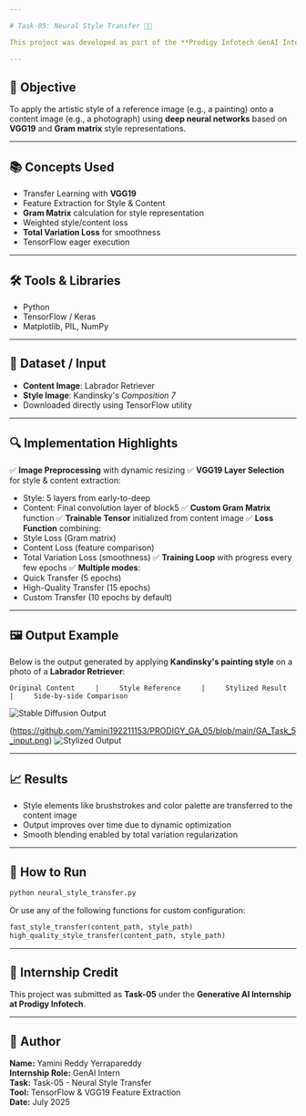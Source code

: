 ```yaml
---

# Task-05: Neural Style Transfer 🎨🧠

This project was developed as part of the **Prodigy Infotech GenAI Internship**, focusing on **Neural Style Transfer** — blending the content of one image with the artistic style of another using a pre-trained deep learning model.

---
```


## 📌 Objective
To apply the artistic style of a reference image (e.g., a painting) onto a content image (e.g., a photograph) using **deep neural networks** based on **VGG19** and **Gram matrix** style representations.

---

## 📚 Concepts Used
- Transfer Learning with **VGG19**
- Feature Extraction for Style & Content
- **Gram Matrix** calculation for style representation
- Weighted style/content loss
- **Total Variation Loss** for smoothness
- TensorFlow eager execution

---

## 🛠️ Tools & Libraries
- Python
- TensorFlow / Keras
- Matplotlib, PIL, NumPy

---

## 📂 Dataset / Input

- **Content Image**: Labrador Retriever
- **Style Image**: Kandinsky's *Composition 7*
- Downloaded directly using TensorFlow utility

---

## 🔍 Implementation Highlights

✅ **Image Preprocessing** with dynamic resizing
✅ **VGG19 Layer Selection** for style & content extraction:
  - Style: 5 layers from early-to-deep
  - Content: Final convolution layer of block5
✅ **Custom Gram Matrix** function
✅ **Trainable Tensor** initialized from content image
✅ **Loss Function** combining:
  - Style Loss (Gram matrix)
  - Content Loss (feature comparison)
  - Total Variation Loss (smoothness)
✅ **Training Loop** with progress every few epochs
✅ **Multiple modes**:
  - Quick Transfer (5 epochs)
  - High-Quality Transfer (15 epochs)
  - Custom Transfer (10 epochs by default)

---

## 🖼️ Output Example

Below is the output generated by applying **Kandinsky's painting style** on a photo of a **Labrador Retriever**:

```
Original Content     |     Style Reference     |     Stylized Result     |     Side-by-side Comparison

```
![Stable Diffusion Output](https://github.com/Yamini192211153/PRODIGY_GA_05/blob/main/GA_Task_5_output.png)

(https://github.com/Yamini192211153/PRODIGY_GA_05/blob/main/GA_Task_5_input.png)
![Stylized Output](neural_style_result.jpg)

---

## 📈 Results

- Style elements like brushstrokes and color palette are transferred to the content image
- Output improves over time due to dynamic optimization
- Smooth blending enabled by total variation regularization

---

## 🚀 How to Run

```bash
python neural_style_transfer.py
```

Or use any of the following functions for custom configuration:
```python
fast_style_transfer(content_path, style_path)
high_quality_style_transfer(content_path, style_path)
```

---

## 📌 Internship Credit

This project was submitted as **Task-05** under the **Generative AI Internship at Prodigy Infotech**.

---

## 🧠 Author

**Name:** Yamini Reddy Yerrapareddy  
**Internship Role:** GenAI Intern  
**Task:** Task-05 - Neural Style Transfer  
**Tool:** TensorFlow & VGG19 Feature Extraction  
**Date:** July 2025
```

